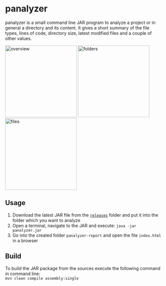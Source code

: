 panalyzer
=========

panalyzer is a small command line JAR program to analyze a project or in general a directory and its content. It gives a short summary of the file types, lines of code, directory size, latest modified files and a couple of other values.

<img src="http://i.imgur.com/MzXnvwk.jpg" alt="overview" width="230">
<img src="http://i.imgur.com/ksoChhS.jpg" alt="folders" width="230">
<img src="http://i.imgur.com/QeLvVZb.jpg" alt="files" width="230">

Usage
-----
1. Download the latest JAR file from the [`releases`](/releases) folder and put it into the folder which you want to analyze
2. Open a terminal, navigate to the JAR and execute: `java -jar panalyzer.jar`
3. Go into the created folder `panalyzer-report` and open the file `index.html` in a browser

Build
-----
To build the JAR package from the sources execute the following command in command line:  
`mvn clean compile assembly:single`
